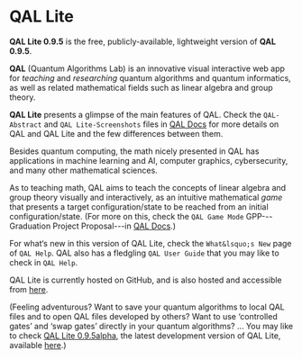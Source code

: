 # QAL Lite

**QAL Lite 0.9.5** is the free, publicly-available, lightweight version of **QAL 0.9.5**.

**QAL** (Quantum Algorithms Lab) is an innovative visual interactive web app for *teaching* and *researching* quantum algorithms and quantum informatics, as well as related mathematical fields such as linear algebra and group theory.

**QAL Lite** presents a glimpse of the main features of QAL.  Check the `QAL-Abstract` and `QAL Lite-Screenshots` files in [QAL Docs](./docs/) for more details on QAL and QAL Lite and the few differences between them.

Besides quantum computing, the math nicely presented in QAL has applications in machine learning and AI, computer graphics, cybersecurity, and many other mathematical sciences.

As to teaching math, QAL aims to teach the concepts of linear algebra and group theory visually and interactively, as an intuitive mathematical *game* that presents a target configuration/state to be reached from an initial configuration/state. (For more on this, check the `QAL Game Mode` GPP---Graduation Project Proposal---in [QAL Docs](./docs/).)

For what&lsquo;s new in this version of QAL Lite, check the `What&lsquo;s New` page of `QAL Help`.  QAL also has a fledgling `QAL User Guide` that you may like to check in `QAL Help`.

QAL Lite is currently hosted on GitHub, and is also hosted and accessible from [here](http://eng.staff.alexu.edu.eg/staff/moez/QAL/Lite).

(Feeling adventurous? Want to save your quantum algorithms to local QAL files and to open QAL files developed by others? Want to use &lsquo;controlled gates&rsquo; and &lsquo;swap gates&rsquo; directly in your quantum algorithms? ... You may like to check [QAL Lite 0.9.5alpha](https://q-info.github.io/QAL-Lite-0.9.5alpha), the latest development version of QAL Lite, available [here](https://q-info.github.io/QAL-Lite-0.9.5alpha).)